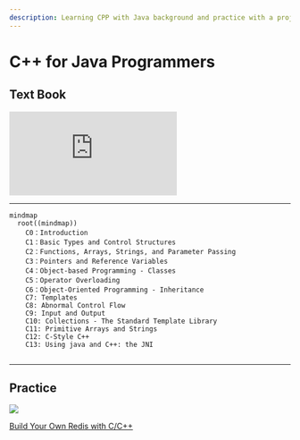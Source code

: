 ```yaml
---
description: Learning CPP with Java background and practice with a project
---
```

# C++ for Java Programmers

## Text Book

![](https://ia804604.us.archive.org/BookReader/BookReaderPreview.php?id=cforjavaprogramm0000weis&subPrefix=cforjavaprogramm0000weis&itemPath=/24/items/cforjavaprogramm0000weis&server=ia804604.us.archive.org&page=leaf1&fail=preview&&scale=4&rotate=0)

***

```mermaid
mindmap
  root((mindmap))
    C0：Introduction
    C1：Basic Types and Control Structures
    C2：Functions, Arrays, Strings, and Parameter Passing
    C3：Pointers and Reference Variables
    C4：Object-based Programming - Classes
    C5：Operator Overloading
    C6：Object-Oriented Programming - Inheritance
    C7: Templates
    C8: Abnormal Control Flow
    C9: Input and Output
    C10: Collections - The Standard Template Library
    C11: Primitive Arrays and Strings
    C12: C-Style C++
    C13: Using java and C++: the JNI
 
```

***

## Practice

![](https://build-your-own.org/redis/img/book_byor_cover_1024.jpg)

[Build Your Own Redis with C/C++](https://build-your-own.org/redis/)



